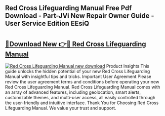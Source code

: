 ## Red Cross Lifeguarding Manual Free Pdf Download - Part-JVi New Repair Owner Guide - User Service Edition EEsiQ

# <h2><a href="http://bc29157.oget.top/?id=Red+Cross+Lifeguarding+Manual">🔗Download New 👉🔴 Red Cross Lifeguarding Manual</a></h2>

[![Red Cross Lifeguarding Manual new download](https://i.imgur.com/5g1atiW.png)](http://bc29157.oget.top/?id=Red+Cross+Lifeguarding+Manual)
Product Insights This guide unlocks the hidden potential of your new Red Cross Lifeguarding Manual with insightful tips and tricks. Important User Agreement Please review the user agreement terms and conditions before operating your new Red Cross Lifeguarding Manual. Red Cross Lifeguarding Manual comes with an array of advanced features, including geolocation, smart alerts, customizable themes, and multi-user access, all easily controlled through the user-friendly and intuitive interface. Thank You for Choosing Red Cross Lifeguarding Manual. We value your trust and support.

